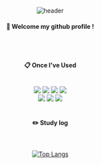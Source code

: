 <div align="center"> 

![header](https://capsule-render.vercel.app/api?type=cylinder&color=000000&height=150&section=header&text=Daesik-Seo&fontColor=ffffff&fontSize=70&animation=fadeIn&fontAlignY=55&desc=%20&descAlignY=62&descAlign=62)
  
####  :wave: Welcome my github profile !

 <br/>
 <br/>
  
####  :clipboard: Once I've Used 
  
 <br/>

<img src="https://img.shields.io/badge/React-61DAFB?style=for-the-badge&logo=React&logoColor=white">
<img src="https://img.shields.io/badge/Redux-764ABC?style=for-the-badge&logo=Redux&logoColor=white">
<img src="https://img.shields.io/badge/Tailwind CSS-06B6D4?style=for-the-badge&logo=Tailwind CSS&logoColor=white">
<img src="https://img.shields.io/badge/Typescript-3178C6?style=for-the-badge&logo=Typescript&logoColor=white">
 <br/>
<img src="https://img.shields.io/badge/JavaScript-F7DF1E?style=for-the-badge&logo=JavaScript&logoColor=white">
<img src="https://img.shields.io/badge/React Query-FF4154?style=for-the-badge&logo=ReactQuery&logoColor=white">
<img src="https://img.shields.io/badge/React Router-CA4245?style=for-the-badge&logo=ReactRouter&logoColor=white">


 
   <br/>
   <br/>
 
#### :pencil2: Study log
 
  <br/>
  
[![Top Langs](https://github-readme-stats.vercel.app/api/top-langs/?username=ringkoo&layout=compact)](https://github.com/anuraghazra/github-readme-stats)
  
</div>
